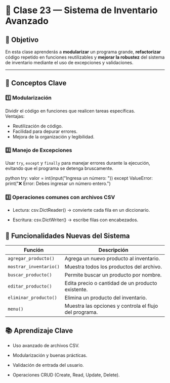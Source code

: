 # 🧾 Clase 23 — Sistema de Inventario Avanzado

## 🎯 Objetivo
En esta clase aprenderás a **modularizar** un programa grande, **refactorizar** código repetido en funciones reutilizables y **mejorar la robustez** del sistema de inventario mediante el uso de excepciones y validaciones.

---

## 🧠 Conceptos Clave

### 1️⃣ Modularización
Dividir el código en funciones que realicen tareas específicas.  
Ventajas:
- Reutilización de código.
- Facilidad para depurar errores.
- Mejora de la organización y legibilidad.

### 2️⃣ Manejo de Excepciones
Usar `try`, `except` y `finally` para manejar errores durante la ejecución, evitando que el programa se detenga bruscamente.

python
try:
    valor = int(input("Ingresa un número: "))
except ValueError:
    print("❌ Error: Debes ingresar un número entero.")

### 3️⃣ Operaciones comunes con archivos CSV

- Lectura: csv.DictReader() → convierte cada fila en un diccionario.

- Escritura: csv.DictWriter() → escribe filas con encabezados.

## 🧩 Funcionalidades Nuevas del Sistema

| Función                | Descripción                                            |
| ---------------------- | ------------------------------------------------------ |
| `agregar_producto()`   | Agrega un nuevo producto al inventario.                |
| `mostrar_inventario()` | Muestra todos los productos del archivo.               |
| `buscar_producto()`    | Permite buscar un producto por nombre.                 |
| `editar_producto()`    | Edita precio o cantidad de un producto existente.      |
| `eliminar_producto()`  | Elimina un producto del inventario.                    |
| `menu()`               | Muestra las opciones y controla el flujo del programa. |

## 📚 Aprendizaje Clave

- Uso avanzado de archivos CSV.

- Modularización y buenas prácticas.

- Validación de entrada del usuario.

- Operaciones CRUD (Create, Read, Update, Delete).